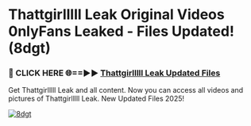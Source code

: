 # Thattgirlllll Leak Original Videos 0nlyFans Leaked - Files Updated! (8dgt)

<h3>🔴 CLICK HERE 🌐==►► <a href="https://tinyurl.com/ms9xzufz" rel="nofollow">Thattgirlllll Leak Updated Files</a></h3>

Get Thattgirlllll Leak and all content. Now you can access all videos and pictures of Thattgirlllll Leak. New Updated Files 2025!

[![8dgt](https://i.imgur.com/ppqm5kG.gif)](https://tinyurl.com/ms9xzufz)
